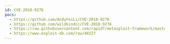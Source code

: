 ```yaml
---
id: CVE-2018-9276
pocs:
  - https://github.com/AndyFeiLi/CVE-2018-9276
  - https://github.com/wildkindcc/CVE-2018-9276
  - https://raw.githubusercontent.com/rapid7/metasploit-framework/master/modules/exploits/windows/http/prtg_authenticated_rce.rb
  - https://www.exploit-db.com/raw/46527
---
```

